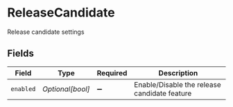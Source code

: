 # ReleaseCandidate

Release candidate settings


## Fields

| Field                                        | Type                                         | Required                                     | Description                                  |
| -------------------------------------------- | -------------------------------------------- | -------------------------------------------- | -------------------------------------------- |
| `enabled`                                    | *Optional[bool]*                             | :heavy_minus_sign:                           | Enable/Disable the release candidate feature |